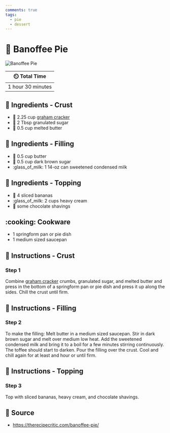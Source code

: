 ```yaml
---
comments: true
tags:
  - pie
  - dessert
---
```

# :pie: Banoffee Pie

![Banoffee Pie](../../assets/images/banoffee-pie.jpg)

| :timer_clock: Total Time |
|:-----------------------: |
| 1 hour 30 minutes |

## :salt: Ingredients - Crust

- :cookie: 2.25 cup [graham cracker][1]
- :candy: 2 Tbsp granulated sugar
- :butter: 0.5 cup melted butter

## :salt: Ingredients - Filling

- :butter: 0.5 cup butter
- :maple_leaf: 0.5 cup dark brown sugar
- :glass_of_milk: 1 14-oz can sweetened condensed milk

## :salt: Ingredients - Topping

- :banana: 4 sliced bananas
- :glass_of_milk: 2 cups heavy cream
- :chocolate_bar: some chocolate shavings

## :cooking: Cookware

- 1 springform pan or pie dish
- 1 medium sized saucepan

## :pencil: Instructions - Crust

### Step 1

Combine [graham cracker][1] crumbs, granulated sugar, and melted butter and press in the bottom of a springform pan or
pie dish and press it up along the sides. Chill the crust until firm.

## :pencil: Instructions - Filling

### Step 2

To make the filling: Melt butter in a medium sized saucepan. Stir in dark brown sugar and melt over medium low heat. Add
the sweetened condensed milk and bring it to a boil for a few minutes stirring continuously. The toffee should start to
darken. Pour the filling over the crust. Cool and chill again for at least and hour or until firm.

## :pencil: Instructions - Topping

### Step 3

Top with sliced bananas, heavy cream, and chocolate shavings.

## :link: Source

- <https://therecipecritic.com/banoffee-pie/>

[1]: <../../ingredients/graham-crackers.md>
